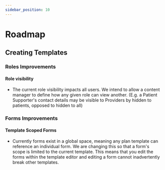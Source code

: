 ```yaml
---
sidebar_position: 10
---
```


# Roadmap

## Creating Templates
### Roles Improvements
#### Role visibility
* The current role visibility impacts all users.  We intend to allow a content manager to define how any given role can view another. (E.g. a Patient Supporter's contact details may be visible to Providers by hidden to patients, opposed to hidden to all)
### Forms Improvements
#### Template Scoped Forms
* Currently forms exist in a global space, meaning any plan template can reference an individual form.  We are changing this so that a form's scope is limited to the current template.  This means that you edit the forms within the template editor and editing a form cannot inadvertently break other templates.
  